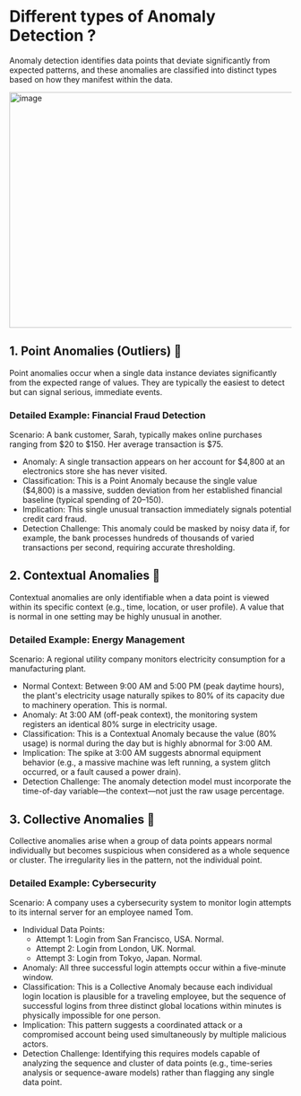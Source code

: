 # Different types of Anomaly Detection ?

Anomaly detection identifies data points that deviate significantly from expected patterns, and these anomalies are classified into distinct types based on how they manifest within the data.

<img width="966" height="420" alt="image" src="https://github.com/user-attachments/assets/c5d93623-d2d2-4400-9033-00bbe55e8077" />

## 1. Point Anomalies (Outliers) 🚨
Point anomalies occur when a single data instance deviates significantly from the expected range of values. They are typically the easiest to detect but can signal serious, immediate events.

### Detailed Example: Financial Fraud Detection
Scenario: A bank customer, Sarah, typically makes online purchases ranging from $20 to $150. Her average transaction is $75.

* Anomaly: A single transaction appears on her account for $4,800 at an electronics store she has never visited.
* Classification: This is a Point Anomaly because the single value ($4,800) is a massive, sudden deviation from her established financial baseline (typical spending of $20–$150).
* Implication: This single unusual transaction immediately signals potential credit card fraud.
* Detection Challenge: This anomaly could be masked by noisy data if, for example, the bank processes hundreds of thousands of varied transactions per second, requiring accurate thresholding.

## 2. Contextual Anomalies 📅
Contextual anomalies are only identifiable when a data point is viewed within its specific context (e.g., time, location, or user profile). A value that is normal in one setting may be highly unusual in another.

### Detailed Example: Energy Management
Scenario: A regional utility company monitors electricity consumption for a manufacturing plant.

* Normal Context: Between 9:00 AM and 5:00 PM (peak daytime hours), the plant's electricity usage naturally spikes to 80% of its capacity due to machinery operation. This is normal.
* Anomaly: At 3:00 AM (off-peak context), the monitoring system registers an identical 80% surge in electricity usage.
* Classification: This is a Contextual Anomaly because the value (80% usage) is normal during the day but is highly abnormal for 3:00 AM.
* Implication: The spike at 3:00 AM suggests abnormal equipment behavior (e.g., a massive machine was left running, a system glitch occurred, or a fault caused a power drain).
* Detection Challenge: The anomaly detection model must incorporate the time-of-day variable—the context—not just the raw usage percentage.

## 3. Collective Anomalies 🧩
Collective anomalies arise when a group of data points appears normal individually but becomes suspicious when considered as a whole sequence or cluster. The irregularity lies in the pattern, not the individual point.

### Detailed Example: Cybersecurity
Scenario: A company uses a cybersecurity system to monitor login attempts to its internal server for an employee named Tom.

* Individual Data Points:
  * Attempt 1: Login from San Francisco, USA. Normal.
  * Attempt 2: Login from London, UK. Normal.
  * Attempt 3: Login from Tokyo, Japan. Normal.
* Anomaly: All three successful login attempts occur within a five-minute window.
* Classification: This is a Collective Anomaly because each individual login location is plausible for a traveling employee, but the sequence of successful logins from three distinct global locations within minutes is physically impossible for one person.
* Implication: This pattern suggests a coordinated attack or a compromised account being used simultaneously by multiple malicious actors.
* Detection Challenge: Identifying this requires models capable of analyzing the sequence and cluster of data points (e.g., time-series analysis or sequence-aware models) rather than flagging any single data point.


